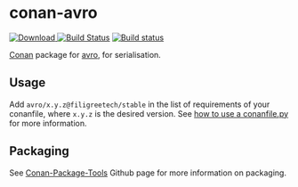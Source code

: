 # conan-avro

[ ![Download](https://api.bintray.com/packages/filigreetech/conan-pkg/avro%3Afiligreetech/images/download.svg) ](https://bintray.com/filigreetech/conan-pkg/avro%3Afiligreetech/_latestVersion)
[![Build Status](https://travis-ci.org/FiligreeTech/conan-avro.svg?branch=master)](https://travis-ci.org/FiligreeTech/conan-avro)
[![Build status](https://ci.appveyor.com/api/projects/status/l602oo25y09m5pka?svg=true)](https://ci.appveyor.com/project/filigreetech/conan-avro)

[Conan](https://bintray.com/filigreetech/conan-pkg/avro%3Afiligreetech) package for [avro](https://avro.apache.org/), for serialisation.

## Usage

Add `avro/x.y.z@filigreetech/stable` in the list of requirements of your conanfile, where `x.y.z` is the desired version. See [how to use a conanfile.py](http://docs.conan.io/en/latest/mastering/conanfile_py.html) for more information.

## Packaging

See [Conan-Package-Tools](https://github.com/conan-io/conan-package-tools) Github page for more information on packaging.
